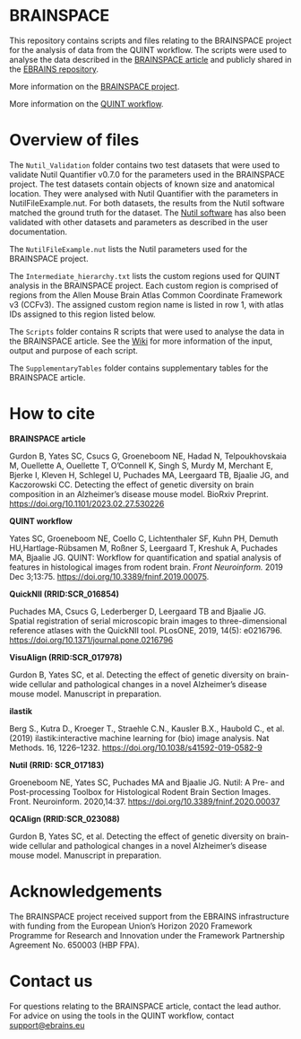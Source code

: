 # BRAINSPACE

This repository contains scripts and files relating to the BRAINSPACE project for the analysis of data from the QUINT workflow. The scripts were used to analyse the data described in the [BRAINSPACE article](https://www.biorxiv.org/content/10.1101/2023.02.27.530226v1) and publicly shared in the [EBRAINS repository](https://search.kg.ebrains.eu/instances/e5f79837-c907-4439-8f31-dc4c601990fa).

More information on the [BRAINSPACE project](https://www.humanbrainproject.eu/en/collaborate-hbp/partnering-projects/brainspace/).

More information on the [QUINT workflow](https://quint-workflow.readthedocs.io/en/latest/).

# Overview of files

The `Nutil_Validation` folder contains two test datasets that were used to validate Nutil Quantifier v0.7.0 for the parameters used in the BRAINSPACE project. The test datasets contain objects of known size and anatomical location. They were analysed with Nutil Quantifier with the parameters in NutilFileExample.nut. For both datasets, the results from the Nutil software matched the ground truth for the dataset. The [Nutil software](https://nutil.readthedocs.io/en/latest/testing.html) has also been validated with other datasets and parameters as described in the user documentation.

The `NutilFileExample.nut` lists the Nutil parameters used for the BRAINSPACE project.

The `Intermediate_hierarchy.txt` lists the custom regions used for QUINT analysis in the BRAINSPACE project. Each custom region is comprised of regions from the Allen Mouse Brain Atlas Common Coordinate Framework v3 (CCFv3). The assigned custom region name is listed in row 1, with atlas IDs assigned to this region listed below.

 The `Scripts` folder contains R scripts that were used to analyse the data in the BRAINSPACE article. See the [Wiki](https://github.com/Neural-Systems-at-UIO/BRAINSPACE/wiki) for more information of the input, output and purpose of each script. 

The `SupplementaryTables` folder contains supplementary tables for the BRAINSPACE article. 

# How to cite

**BRAINSPACE article** 

Gurdon B, Yates SC, Csucs G, Groeneboom NE, Hadad N, Telpoukhovskaia M, Ouellette A, Ouellette T, O’Connell K, Singh S, Murdy M, Merchant E, Bjerke I, Kleven H, Schlegel U, Puchades MA, Leergaard TB, Bjaalie JG, and Kaczorowski CC. Detecting the effect of genetic diversity on brain composition in an Alzheimer’s disease mouse model. BioRxiv Preprint. https://doi.org/10.1101/2023.02.27.530226 

**QUINT workflow**

Yates SC, Groeneboom NE, Coello C, Lichtenthaler SF, Kuhn PH, Demuth HU,Hartlage-Rübsamen M, Roßner S, Leergaard T, Kreshuk A, Puchades MA, Bjaalie JG. QUINT: Workflow for quantification and spatial analysis of features in histological images from rodent brain. *Front Neuroinform.* 2019 Dec 3;13:75. https://doi.org/10.3389/fninf.2019.00075.

**QuickNII (RRID:SCR_016854)**
   
Puchades MA, Csucs G, Lederberger D, Leergaard TB and Bjaalie JG. Spatial registration of serial microscopic brain images to three-dimensional reference atlases with the QuickNII tool. PLosONE, 2019, 14(5): e0216796. https://doi.org/10.1371/journal.pone.0216796

**VisuAlign (RRID:SCR_017978)**

Gurdon B, Yates SC, et al. Detecting the effect of genetic diversity on brain-wide cellular and pathological changes in a novel Alzheimer’s disease mouse model. Manuscript in preparation.

**ilastik**

Berg S., Kutra D., Kroeger T., Straehle C.N., Kausler B.X., Haubold C., et al. (2019) ilastik:interactive machine learning for (bio) image analysis. Nat Methods. 16, 1226–1232. https://doi.org/10.1038/s41592-019-0582-9

**Nutil (RRID: SCR_017183)**
   
Groeneboom NE, Yates SC, Puchades MA and Bjaalie JG. Nutil: A Pre- and Post-processing Toolbox for Histological Rodent Brain Section Images. Front. Neuroinform. 2020,14:37. https://doi.org/10.3389/fninf.2020.00037

**QCAlign (RRID:SCR_023088)**

Gurdon B, Yates SC, et al. Detecting the effect of genetic diversity on brain-wide cellular and pathological changes in a novel Alzheimer’s disease mouse model. Manuscript in preparation. 

# Acknowledgements

The BRAINSPACE project received support from the EBRAINS infrastructure with funding from the European Union’s Horizon 2020 Framework Programme for Research and Innovation under the Framework Partnership Agreement No. 650003 (HBP FPA).

# Contact us

For questions relating to the BRAINSPACE article, contact the lead author. 
For advice on using the tools in the QUINT workflow, contact support@ebrains.eu



